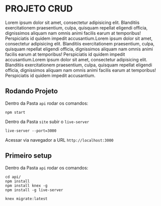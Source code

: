 # PROJETO CRUD

Lorem ipsum dolor sit amet, consectetur adipisicing elit. Blanditiis exercitationem praesentium, culpa, quisquam repellat eligendi officia, dignissimos aliquam nam omnis animi facilis earum at temporibus! Perspiciatis id quidem impedit accusantium.Lorem ipsum dolor sit amet, consectetur adipisicing elit. Blanditiis exercitationem praesentium, culpa, quisquam repellat eligendi officia, dignissimos aliquam nam omnis animi facilis earum at temporibus! Perspiciatis id quidem impedit accusantium.Lorem ipsum dolor sit amet, consectetur adipisicing elit. Blanditiis exercitationem praesentium, culpa, quisquam repellat eligendi officia, dignissimos aliquam nam omnis animi facilis earum at temporibus! Perspiciatis id quidem impedit accusantium.

## Rodando Projeto

Dentro da Pasta `api` rodar os comandos:

```
npm start
```

Dentro da Pasta `site` subir o `live-server`

```
live-server --port=3000
```

Acessar via navegador a URL `http://localhost:3000`

## Primeiro setup

Dentro da Pasta `api` rodar os comandos:

```
cd api/
npm install
npm install knex -g
npm install -g live-server

knex migrate:latest
```


